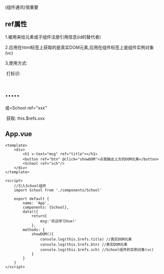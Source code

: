 (组件通讯)很重要

## ref属性

1.被用来给元素或子组件注册引用信息(id的替代者)

2.应用在html标签上获取的是真实DOM元素,应用在组件标签上是组件实例对象(vc)

3,使用方式:

​	打标识: <h1 ref="xxx">.....</h1>或<School ref="xxx"</School>

​	获取: this.$refs.xxx



## App.vue

```
<template>
    <div>
        <h1 v-text="msg" ref="title"></h1>
        <button ref="btn" @click="showDOM">点我输出上方的DOM元素</button>
        <School ref="sch"/> 
    </div>
</template>

<script>
    //引入School组件
    import School from './components/School'

    export default {
        name: 'App', 
        components: {School}, 
        data(){
            return{
                msg:'欢迎学习Vue!'
            },
        methods: {
            showDOM(){
                console.log(this.Srefs.title) //真实DOM元素
                console.log(this.Srefs.btn) //真实DOM元素
                console.log(this.$refs.sch) //School组件的实例对象(vc)
            }
        }
    }
</script>
```

